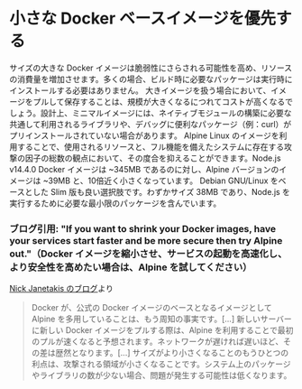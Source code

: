 # 小さな Docker ベースイメージを優先する

サイズの大きな Docker イメージは脆弱性にさらされる可能性を高め、リソースの消費量を増加させます。多くの場合、ビルド時に必要なパッケージは実行時にインストールする必要はありません。
大きイメージを扱う場合において、イメージをプルして保存することは、規模が大きくなるにつれてコストが高くなるでしょう。設計上、ミニマルイメージには、ネイティブモジュールの構築に必要な共通して利用されるライブラリや、デバッグに便利なパッケージ（例：curl）がプリインストールされていない場合があります。
Alpine Linux のイメージを利用することで、使用されるリソースと、フル機能を備えたシステムに存在する攻撃の因子の総数の観点において、その度合を抑えることができます。Node.js v14.4.0 Docker イメージは ~345MB であるのに対し、Alpine バージョンのイメージは ~39MB と、10倍近く小さくなっています。
Debian GNU/Linux をベースとした Slim 版も良い選択肢です。わずかサイズ 38MB であり、Node.js を実行するために必要な最小限のパッケージを含んでいます。

### ブログ引用: "If you want to shrink your Docker images, have your services start faster and be more secure then try Alpine out."（Docker イメージを縮小させ、サービスの起動を高速化し、より安全性を高めたい場合は、Alpine を試してください）

[Nick Janetakis のブログ](https://nickjanetakis.com/blog/the-3-biggest-wins-when-using-alpine-as-a-base-docker-image)より

> Docker が、公式の Docker イメージのベースとなるイメージとして Alpine を多用していることは、もう周知の事実です。[...]
> 新しいサーバーに新しい Docker イメージをプルする際は、Alpine を利用することで最初のプルが速くなると予想されます。ネットワークが遅ければ遅いほど、その差は歴然となります。[...] サイズがより小さくなることのもうひとつの利点は、攻撃される領域が小さくなることです。システム上のパッケージやライブラリの数が少ない場合、問題が発生する可能性は低くなります。
